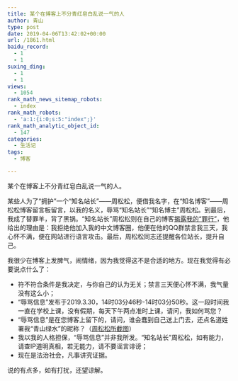 ```yaml
---
title: 某个在博客上不分青红皂白乱说一气的人
author: 青山
type: post
date: 2019-04-06T13:42:02+00:00
url: /1861.html
baidu_record:
  - 1
  - 1
suxing_ding:
  - 1
  - 1
views:
  - 1054
rank_math_news_sitemap_robots:
  - index
rank_math_robots:
  - 'a:1:{i:0;s:5:"index";}'
rank_math_analytic_object_id:
  - 147
categories:
  - 生活记
tags:
  - 博客

---
```

某个在博客上不分青红皂白乱说一气的人。

某些人为了“拥护”一个“知名站长”——周松松，便借我名字，在“知名博客”——周松松博客留言板留言，以我的名义，辱骂“知名站长”“知名博主”周松松。到最后，我成了替罪羊，背了黑锅。“知名站长”周松松则在自己的博客[揭露我的“罪行”][1]，他给出的理由是：我拒绝他加入我的中文博客圈，他便在他的QQ群禁言我三天，我心怀不满，便在网站进行语言攻击。最后，周松松同志还提醒各位站长，提升自己。

我很少在博客上发脾气，闹情绪，因为我觉得这不是合适的地方。现在我觉得有必要说点什么了：

  * 符不符合条件是我决定，与你自己的认为无关；禁言三天便心怀不满，我气量没有这么小；
  * “辱骂信息”发布于2019.3.30，14时03分46秒-14时03分50秒。这一段时间我一直在学校上课，没有假期，每天下午两点准时上课，请问，我如何骂您？
  * “辱骂信息”是在您博客上留下的，请问，谁会蠢到自己送上门去，还点名道姓署我“青山绿水”的昵称？（<a href="http://images.zhousongsong.com/2019/04/201904044283_4251.jpg" loading="lazy" rel="sponsored" data-fancybox="gallery">周松松所截图</a>）
  * 我以我的人格担保，“辱骂信息”并非我所发。“知名站长”周松松，如有能力，请查IP道明真相，若无能力，请不要谣言诽谤；
  * 现在是法治社会，凡事讲究证据。

说的有点多，如有打扰，还望谅解。

 [1]: http://zhousongsong.com/post/564.html